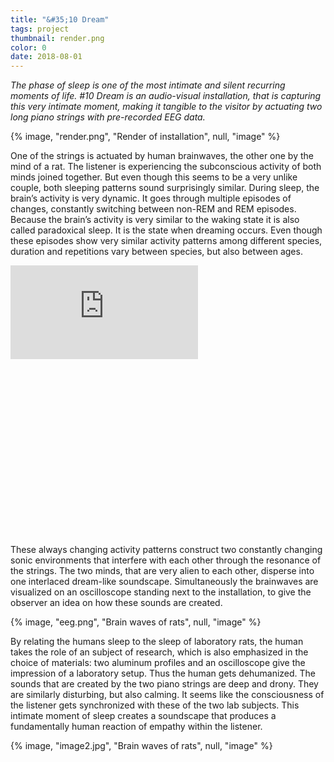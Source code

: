 ```yaml
---
title: "&#35;10 Dream"
tags: project
thumbnail: render.png
color: 0
date: 2018-08-01
---
```


*The phase of sleep is one of the most intimate and silent recurring moments of life. #10 Dream is an audio-visual installation, that is capturing this very intimate moment, making it tangible to the visitor by actuating two long piano strings with pre-recorded EEG data.*

<span class="more"></span>

{% image, "render.png", "Render of installation", null, "image" %}

One of the strings is actuated by human brainwaves, the other one by the mind of a rat. The listener is experiencing the subconscious activity of both minds joined together. But even though this seems to be a very unlike couple, both sleeping patterns sound surprisingly similar. During sleep, the brain’s activity is very dynamic. It goes through multiple episodes of changes, constantly switching between non-REM and REM episodes. Because the brain’s activity is very similar to the waking state it is also called paradoxical sleep. It is the state when dreaming occurs. Even though these episodes show very similar activity patterns among different species, duration and repetitions vary between species, but also between ages.

<div class="iframe-with-asp" style="padding-bottom: 56%;">
  <iframe src="https://www.youtube.com/embed/LZ220Gfbyxg?si=HgQXwTWMFt99QYAx" title="YouTube video player" frameborder="0" allow="accelerometer; autoplay; clipboard-write; encrypted-media; gyroscope; picture-in-picture; web-share" referrerpolicy="strict-origin-when-cross-origin" allowfullscreen></iframe>
</div>

These always changing activity patterns construct two constantly changing sonic environments that interfere with each other through the resonance of the strings. The two minds, that are very alien to each other, disperse into one interlaced dream-like soundscape. Simultaneously the brainwaves are visualized on an oscilloscope standing next to the installation, to give the observer an idea on how these sounds are created.

{% image, "eeg.png", "Brain waves of rats", null, "image" %}

By relating the humans sleep to the sleep of laboratory rats, the human takes the role of an subject of research, which is also emphasized in the choice of materials: two aluminum profiles and an oscilloscope give the impression of a laboratory setup. Thus the human gets dehumanized. The sounds that are created by the two piano strings are deep and drony. They are similarly disturbing, but also calming. It seems like the consciousness of the listener gets synchronized with these of the two lab subjects. This intimate moment of sleep creates a soundscape that produces a fundamentally human reaction of empathy within the listener.

{% image, "image2.jpg", "Brain waves of rats", null, "image" %}
